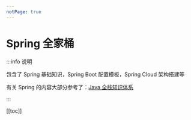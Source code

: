 ```yaml
---
notPage: true
---
```




# Spring 全家桶

:::info 说明

包含了 Spring 基础知识，Spring Boot 配置模板，Spring Cloud 架构搭建等

有关 Spring 的内容大部分参考了：[Java 全栈知识体系](https://www.pdai.tech/md/spring/spring.html)

:::

[[toc]]